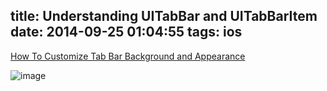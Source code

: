title: Understanding UITabBar and UITabBarItem
date: 2014-09-25 01:04:55
tags: ios
---

[How To Customize Tab Bar Background and Appearance](http://www.appcoda.com/ios-programming-how-to-customize-tab-bar-background-appearance/)

![image](http://www.appcoda.com/wp-content/uploads/2012/12/UITabbar-Appearance.jpg)